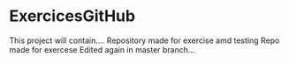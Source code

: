 # ExercicesGitHub
This project will contain....
Repository made for exercise amd testing
Repo made for exercese
Edited again in master branch...